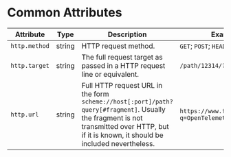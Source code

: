 # Common Attributes

<!-- semconv http(omit_requirement_level) -->
| Attribute  | Type | Description  | Examples  |
|---|---|---|---|
| `http.method` | string | HTTP request method. | `GET`; `POST`; `HEAD` |
| `http.target` | string | The full request target as passed in a HTTP request line or equivalent. | `/path/12314/?q=ddds#123` |
| `http.url` | string | Full HTTP request URL in the form `scheme://host[:port]/path?query[#fragment]`. Usually the fragment is not transmitted over HTTP, but if it is known, it should be included nevertheless. | `https://www.foo.bar/search?q=OpenTelemetry#SemConv` |
<!-- endsemconv -->
